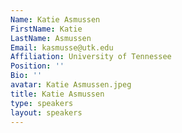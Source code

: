 ```yaml
---
Name: Katie Asmussen
FirstName: Katie
LastName: Asmussen
Email: kasmusse@utk.edu
Affiliation: University of Tennessee
Position: ''
Bio: ''
avatar: Katie Asmussen.jpeg
title: Katie Asmussen
type: speakers
layout: speakers
---
```

